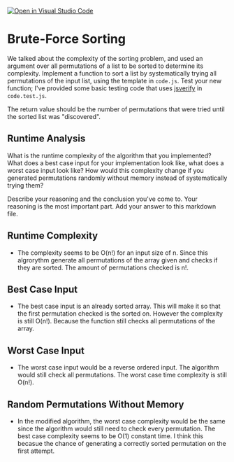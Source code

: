[![Open in Visual Studio Code](https://classroom.github.com/assets/open-in-vscode-718a45dd9cf7e7f842a935f5ebbe5719a5e09af4491e668f4dbf3b35d5cca122.svg)](https://classroom.github.com/online_ide?assignment_repo_id=12803356&assignment_repo_type=AssignmentRepo)
# Brute-Force Sorting

We talked about the complexity of the sorting problem, and used an argument over
all permutations of a list to be sorted to determine its complexity. Implement
a function to sort a list by systematically trying all permutations of the input
list, using the template in `code.js`. Test your new function; I've provided
some basic testing code that uses [jsverify](https://jsverify.github.io/) in
`code.test.js`.

The return value should be the number of permutations that were tried until the
sorted list was "discovered".

## Runtime Analysis

What is the runtime complexity of the algorithm that you implemented? What does
a best case input for your implementation look like, what does a worst case
input look like? How would this complexity change if you generated permutations
randomly without memory instead of systematically trying them?

Describe your reasoning and the conclusion you've come to. Your reasoning is the
most important part. Add your answer to this markdown file.

## Runtime Complexity 
-   The complexity seems to be O(n!) for an input size of n. Since this algrorythm generate all permutations of the array given and checks if they are sorted.
  The amount of permutations checked is n!.

## Best Case Input
- The best case input is an already sorted array. This will make it so that the first permutation checked is the sorted on. However the complexity is still O(n!).
Because the function still checks all permutations of the array.

## Worst Case Input 
- The worst case input would be a reverse ordered input. The algorithm would still check all permutations. The worst case time complexity is still O(n!).

## Random Permutations Without Memory
- In the modified algorithm, the worst case complexity would be the same since the algorithm would still need to check every permutation.
The best case complexity seems to be O(1) constant time. I think this becasue the chance of generating a correctly sorted permutation on the first attempt.
